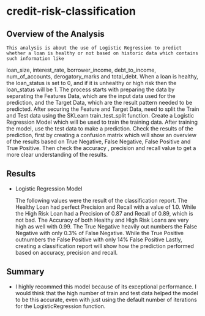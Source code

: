 # credit-risk-classification

## Overview of the Analysis


    This analysis is about the use of Logistic Regression to predict whether a loan is healthy or not based on historic data which contains such information like
loan_size, interest_rate, borrower_income, debt_to_income, num_of_accounts, derogatory_marks and total_debt. When a loan is healthy,
the loan_status is set to 0, and if it is unhealthy or high risk then the loan_status will be 1.
    The process starts with preparing the data by separating the Features Data, which are the input data used for the prediction, and the Target Data, which are the result pattern needed to be predicted.
After securing the Feature and Target Data, need to split the Train and Test data using the SKLearn train_test_split function.
    Create a Logistic Regression Model which will be used to train the training data. After training the model, use the test data to make a prediction.
Check the results of the prediction, first by creating a confusion matrix which will show an overview of the results based on True Negative, False Negative, False Positive and True Positive.
Then check the accuracy , precision and recall value to get a more clear understanding of the results.


## Results

* Logistic Regression Model

    The following values were the result of the classification report.
The Healthy Loan had perfect Precision and Recall with a value of 1.0. While the High Risk Loan had a Precision of 0.87 and Recall of 0.89, which is not bad.
The Accuracy of both Healthy and High Risk Loans are very high as well with 0.99.
The True Negative heavily out numbers the False Negative with only 0.3% of False Negative. While the True Positive outnumbers the False Positive with only 14% False Positive
    Lastly, creating a classification report will show how the prediction performed based on accuracy, precision and recall.

  
  
## Summary

* I highly recommed this model because of its exceptional performance. I would think that the high number of train and test data helped the model to be this accurate, even with just using the default number of iterations for the LogisticRegression function.



